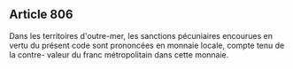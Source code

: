 Article 806
----
Dans les territoires d'outre-mer, les sanctions pécuniaires encourues en vertu
du présent code sont prononcées en monnaie locale, compte tenu de la contre-
valeur du franc métropolitain dans cette monnaie.
